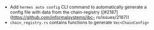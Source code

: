 *   Add `hermes auto config` CLI command to automatically generate a config file with data
    from the chain-registry (\[#2187]\(https://github.com/informalsystems/ibc-
    rs/issues/2187))
*   `chain_registry.rs` contains functions to generate `Vec<ChainConfig>`
